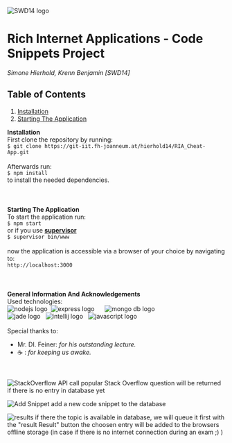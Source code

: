 ![SWD14 logo](http://i.imgur.com/ce4TSEU.jpg)

# Rich Internet Applications - Code Snippets Project
_Simone Hierhold, Krenn Benjamin [SWD14]_

## Table of Contents
1. [Installation](#Installation)
1. [Starting The Application](#Installation)

**Installation**
<br>
First clone the repository by running:<br>
`$ git clone https://git-iit.fh-joanneum.at/hierhold14/RIA_Cheat-App.git`
<br><br>
Afterwards run:<br>
`$ npm install`
<br>
to install the needed dependencies.
<br><br><br><br>
**Starting The Application**
<br>
To start the application run:<br>
`$ npm start`
<br>
or if you use [**supervisor**](https://www.npmjs.com/browse/keyword/supervisor)<br>
`$ supervisor bin/www`
<br>
<br>
now the application is accessible via a browser of your choice by navigating to:<br>
`http://localhost:3000`
<br><br><br><br>
**General Information And Acknowledgements**
<br>
Used technologies:
<br>
![nodejs logo](https://cdn4.iconfinder.com/data/icons/logos-3/456/nodejs-new-pantone-black-128.png)&nbsp;
![express logo](http://nodejs-cloud.com/img/128px/expressjs.png)&nbsp;&nbsp;&nbsp;&nbsp;&nbsp;
![mongo db logo](https://community.logentries.com/wp-content/uploads/2015/03/mongodb-pack-icon.png)
<br>
![jade logo](https://d13yacurqjgara.cloudfront.net/users/11525/screenshots/541227/dribble_f_teaser.png)&nbsp;&nbsp;
![intellij logo](https://chocolatey.org/content/packageimages/IntelliJIDEA.2016.0.png)&nbsp;&nbsp;
![javascript logo](http://www.devpointlabs.com/assets/javascript/javascript-icon-59b52f096f36f476bbdfac982a25240583d483b1157b76771e59077025f62d38.png)
<br><br>
Special thanks to:
* Mr. DI. Feiner: _for his outstanding lecture._
* &#9749; : _for keeping us awake._

<br><br>
![StackOverflow API call](http://i.imgur.com/JTvQiLd.png)
popular Stack Overflow question will be returned if there is no entry in database yet

![Add Snippet](http://imgur.com/a/IYFBz.png)
add a new code snippet to the database

![results](http://imgur.com/1wCToNI.png)
if there the topic is available in database, we will queue it first
with the "result Result" button the choosen entry will be added to the browsers offline storage (in case if there is no internet connection during an exam ;) ) 


